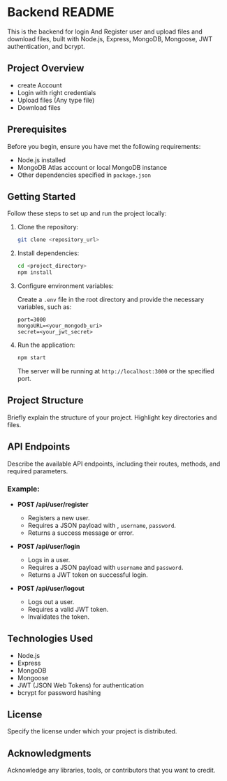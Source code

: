 # Backend README

This is the backend for login And Register user and upload files and download files, built with Node.js, Express, MongoDB, Mongoose, JWT authentication, and bcrypt.

## Project Overview

  - create Account
  - Login with right credentials
  - Upload files (Any type file)
  - Download files



## Prerequisites

Before you begin, ensure you have met the following requirements:

- Node.js installed
- MongoDB Atlas account or local MongoDB instance
- Other dependencies specified in `package.json`

## Getting Started

Follow these steps to set up and run the project locally:

1. Clone the repository:

    ```bash
    git clone <repository_url>
    ```

2. Install dependencies:

    ```bash
    cd <project_directory>
    npm install
    ```

3. Configure environment variables:

   Create a `.env` file in the root directory and provide the necessary variables, such as:

    ```env
    port=3000
    mongoURL=<your_mongodb_uri>
    secret=<your_jwt_secret>
    ```

4. Run the application:

    ```bash
    npm start
    ```

    The server will be running at `http://localhost:3000` or the specified port.

## Project Structure

Briefly explain the structure of your project. Highlight key directories and files.

## API Endpoints

Describe the available API endpoints, including their routes, methods, and required parameters.

### Example:

- **POST /api/user/register**
  - Registers a new user.
  - Requires a JSON payload with , `username`,  `password`.
  - Returns a success message or error.

- **POST /api/user/login**
  - Logs in a user.
  - Requires a JSON payload with `username` and `password`.
  - Returns a JWT token on successful login.

- **POST /api/user/logout**
  - Logs out a user.
  - Requires a valid JWT token.
  - Invalidates the token.

## Technologies Used

- Node.js
- Express
- MongoDB
- Mongoose
- JWT (JSON Web Tokens) for authentication
- bcrypt for password hashing

## License

Specify the license under which your project is distributed.

## Acknowledgments

Acknowledge any libraries, tools, or contributors that you want to credit.

